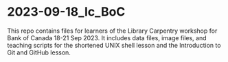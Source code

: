 # 2023-09-18_lc_BoC
This repo contains files for learners of the Library Carpentry workshop for Bank of Canada 18-21 Sep 2023.  It includes data files, image files, and teaching scripts for the shortened UNIX shell lesson and the Introduction to Git and GitHub lesson.  

